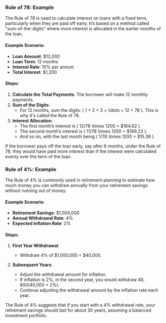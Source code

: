 ### **Rule of 78: Example**

The Rule of 78 is used to calculate interest on loans with a fixed term, particularly when they are paid off early. It’s based on a method called "sum-of-the-digits" where more interest is allocated in the earlier months of the loan.

#### **Example Scenario:**
- **Loan Amount**: $12,000
- **Loan Term**: 12 months
- **Interest Rate**: 10% per annum
- **Total Interest**: $1,200

#### **Steps:**
1. **Calculate the Total Payments**: The borrower will make 12 monthly payments.
2. **Sum of the Digits**: 
   - For 12 months, sum the digits: \( 1 + 2 + 3 + \ldots + 12 = 78 \). This is why it's called the Rule of 78.
3. **Interest Allocation**: 
   - The first month’s interest is \( 12/78 \times 1200 = \$184.62 \).
   - The second month’s interest is \( 11/78 \times 1200 = \$169.23 \).
   - And so on, with the last month being \( 1/78 \times 1200 = \$15.38 \).

If the borrower pays off the loan early, say after 6 months, under the Rule of 78, they would have paid more interest than if the interest were calculated evenly over the term of the loan.

### **Rule of 4%: Example**

The Rule of 4% is commonly used in retirement planning to estimate how much money you can withdraw annually from your retirement savings without running out of money.

#### **Example Scenario:**
- **Retirement Savings**: $1,000,000
- **Annual Withdrawal Rate**: 4%
- **Expected Inflation Rate**: 2%

#### **Steps:**
1. **First Year Withdrawal**:
   - Withdraw 4% of $1,000,000 = $40,000.
   
2. **Subsequent Years**:
   - Adjust the withdrawal amount for inflation. 
   - If inflation is 2%, in the second year, you would withdraw $40,800 ($40,000 + 2%).
   - Continue adjusting the withdrawal amount by the inflation rate each year.

The Rule of 4% suggests that if you start with a 4% withdrawal rate, your retirement savings should last for about 30 years, assuming a balanced investment portfolio.